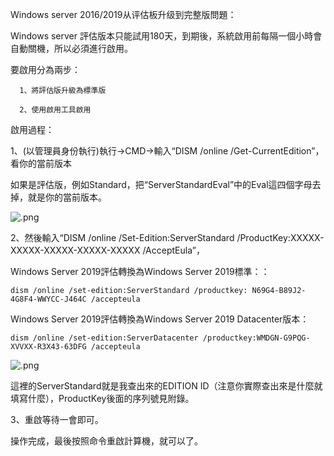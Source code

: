 Windows server 2016/2019从评估板升级到完整版問題：

Windows server 評估版本只能試用180天，到期後，系統啟用前每隔一個小時會自動關機，所以必須進行啟用。

要啟用分為兩步：

      1、將評估版升級為標準版

      2、使用啟用工具啟用

啟用過程：

1、(以管理員身份執行)執行->CMD->輸入“DISM /online /Get-CurrentEdition”，看你的當前版本

如果是評估版，例如Standard，把“ServerStandardEval”中的Eval這四個字母去掉，就是你的當前版本。
</code></pre><p><img src="                .png" alt="                  .png" title="                        .png"></p></div>





2、然後輸入“DISM /online /Set-Edition:ServerStandard /ProductKey:XXXXX-XXXXX-XXXXX-XXXXX-XXXXX /AcceptEula”，




</p><p>Windows Server 2019評估轉換為Windows Server 2019標準：：</p><pre><code>dism /online /set-edition:ServerStandard /productkey: N69G4-B89J2-4G8F4-WWYCC-J464C /accepteula
</code></pre><p>Windows Server 2019評估轉換為Windows Server 2019 Datacenter版本：</p><pre><code>dism /online /set-edition:ServerDatacenter /productkey:WMDGN-G9PQG-XVVXX-R3X43-63DFG /accepteula
</code></pre><p><img src="                      .png" alt="         .png" title="                  .png"></p></div>
        </div>


這裡的ServerStandard就是我查出來的EDITION ID（注意你實際查出來是什麼就填寫什麼），ProductKey後面的序列號見附錄。

3、重啟等待一會即可。 

操作完成，最後按照命令重啟計算機，就可以了。 
